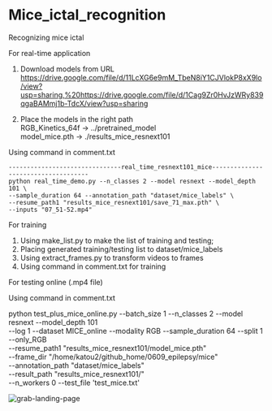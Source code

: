 # Mice_ictal_recognition
Recognizing mice ictal

For real-time application
1. Download models from URL
https://drive.google.com/file/d/11LcXG6e9mM_TbeN8iY1CJVlokP8xX9lo/view?usp=sharing,%20https://drive.google.com/file/d/1Cag9Zr0HvJzWRy839qgaBAMmj1b-TdcX/view?usp=sharing

2. Place the models in the right path \
RGB_Kinetics_64f -> ../pretrained_model \
model_mice.pth -> ./results_mice_resnext101

Using command in comment.txt 
```
-------------------------------real_time_resnext101_mice------------------------------------
python real_time_demo.py --n_classes 2 --model resnext --model_depth 101 \
--sample_duration 64 --annotation_path "dataset/mice_labels" \
--resume_path1 "results_mice_resnext101/save_71_max.pth" \
--inputs "07_51-52.mp4" 
```

For training
1. Using make_list.py to make the list of training and testing;
2. Placing generated training/testing list to dataset/mice_labels
3. Using extract_frames.py to transform videos to frames
4. Using command in comment.txt for training

For testing online (.mp4 file)

Using command in comment.txt

python test_plus_mice_online.py --batch_size 1 --n_classes 2 --model resnext --model_depth 101 \
--log 1 --dataset MICE_online --modality RGB --sample_duration 64 --split 1 --only_RGB  \
--resume_path1 "results_mice_resnext101/model_mice.pth" \
--frame_dir "/home/katou2/github_home/0609_epilepsy/mice" \
--annotation_path "dataset/mice_labels" \
--result_path "results_mice_resnext101/" \
--n_workers 0 --test_file 'test_mice.txt'


![grab-landing-page](https://github.com/Katou2/Mice_ictal_recognition/blob/master/demo.gif)
